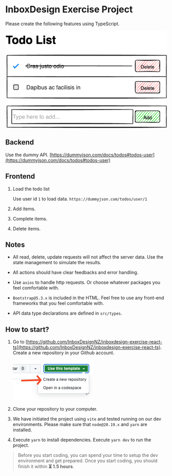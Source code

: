 # InboxDesign Exercise Project

Please create the following features using TypeScript.

![Todo List Wireframe](./src/assets/wireframe.png)


## Backend

  Use the dummy API. [https://dummyjson.com/docs/todos#todos-user](https://dummyjson.com/docs/todos#todos-user)


## Frontend
1. Load the todo list 

   Use user id `1` to load data. `https://dummyjson.com/todos/user/1`

2. Add items.

3. Complete items.

4. Delete items.


## Notes

- All read, delete, update requests will not affect the server data. Use the state management to simulate the results.

- All actions should have clear feedbacks and error handling.

- Use `axios` to handle http requests. Or choose whatever packages you feel comfortable with.

- `Bootstrap@5.3.x` is included in the HTML. Feel free to use any front-end frameworks that you feel comfortable with.

- API data type declarations are defined in `src/types`.



## How to start? 

1. Go to [https://github.com/InboxDesignNZ/inboxdesign-exercise-react-ts](https://github.com/InboxDesignNZ/inboxdesign-exercise-react-ts). Create a new repository in your Github account.

    ![Github](./src/assets/github-guide.png)

1. Clone your repository to your computer.

2. We have initiated the project using `vite` and tested running on our dev environments. Please make sure that `node@20.19.x` and `yarn` are installed.

3. Execute `yarn` to install dependencies. Execute `yarn dev` to run the project.


>  Before you start coding, you can spend your time to setup the dev environment and get prepared. Once you start coding, you should finish it within **⏳ 1.5 hours**.
